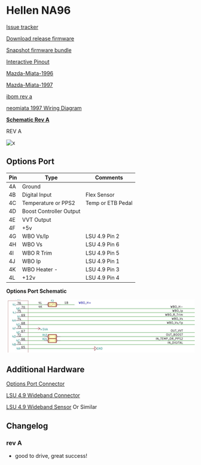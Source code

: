 # Hellen NA96

[Issue tracker](https://github.com/rusefi/hellen-NA8-96-issues)

[Download release firmware](https://github.com/rusefi/rusefi/releases/latest/download/rusefi_bundle_hellenNA8_96.zip)

[Snapshot firmware bundle](https://rusefi.com/build_server/rusefi_bundle_hellenNA8_96.zip)

[Interactive Pinout](https://rusefi.com/docs/pinouts/hellen/hellenNA8_96/)

[Mazda-Miata-1996](Mazda-Miata-1996)

[Mazda-Miata-1997](Mazda-Miata-1997)

[ibom rev a](https://rusefi.com/docs/ibom/hellen64_NA8_96-a-ibom.html)

[neomiata 1997 Wiring Diagram](http://neomiata.com/garage/Wiring%20Diagrams/Wiring%20Diagrams%201997-2000/1997_Miata%20System%20Wiring%20Diagrams.pdf)

[**Schematic Rev A**](Hardware/Hellen/hellen64_NA8_96-a-schematic.pdf)

REV A

![x](Hardware/Hellen/hellen_na8_96.jpeg)

## Options Port

| Pin | Type | Comments |
|---|---|---|
| 4A | Ground | |
| 4B | Digital Input | Flex Sensor |
| 4C | Temperature or PPS2 | Temp or ETB Pedal |
| 4D | Boost Controller Output |
| 4E | VVT Output | |
| 4F | +5v |
| 4G | WBO Vs/Ip | LSU 4.9 Pin 2 |
| 4H | WBO Vs | LSU 4.9 Pin 6 |
| 4I | WBO R Trim | LSU 4.9 Pin 5 |
| 4J | WBO Ip | LSU 4.9 Pin 1 |
| 4K | WBO Heater - | LSU 4.9 Pin 3 |
| 4L | +12v | LSU 4.9 Pin 4 |

**Options Port Schematic**

![x](Hardware/Hellen/H76a-Options.JPG)

## Additional Hardware

[Options Port Connector](https://www.bmotorsports.com/shop/product_info.php/products_id/4462)

[LSU 4.9 Wideband Connector](https://www.bmotorsports.com/shop/product_info.php/products_id/2081)

[LSU 4.9 Wideband Sensor](https://www.bmotorsports.com/shop/product_info.php/products_id/1645) Or Similar

## Changelog

### rev A

* good to drive, great success!
